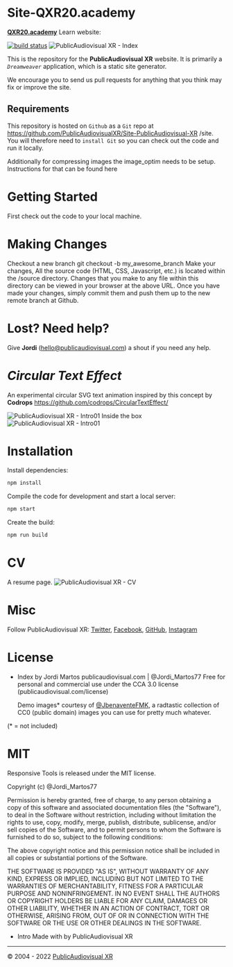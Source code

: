 # Site-QXR20.academy
 [**QXR20.academy**](https://qxr20.academy) Learn website: 
 
 [![build status][publicxr-image]][publicxr-url]
 ![PublicAudiovisual XR - Index](https://github.com/PublicAudiovisualXR/Site-PublicAudiovisual-XR/blob/main/assets/Images/Base/PublicAudiovisual_Index.png)

This is the repository for the **PublicAudiovisual XR** website. It is primarily a *`Dreamweaver`* application, which is a static site generator.

We encourage you to send us pull requests for anything that you think may fix or improve the site.
## Requirements

This repository is hosted on `Github` as a `Git` repo at https://github.com/PublicAudiovisualXR/Site-PublicAudiovisual-XR /site. You will therefore need to `install Git` so you can check out the code and run it locally.

Additionally for compressing images the image_optim needs to be setup. Instructions for that can be found here
# Getting Started

First check out the code to your local machine. 

# Making Changes

Checkout a new branch git checkout -b my_awesome_branch
Make your changes, All the source code (HTML, CSS, Javascript, etc.) is located within the /source directory. Changes that you make to any file within this directory can be viewed in your browser at the above URL.
Once you have made your changes, simply commit them and push them up to the new remote branch at Github.

# Lost? Need help?

Give **Jordi** (hello@publicaudiovisual.com) a shout if you need any help.

# *Circular Text Effect*

An experimental circular SVG text animation inspired by this concept by **Codrops** https://github.com/codrops/CircularTextEffect/

 ![PublicAudiovisual XR - Intro01](https://github.com/PublicAudiovisualXR/Site-PublicAudiovisual-XR/blob/main/assets/Images/Base/Intro.01.png)
 Inside the box
 ![PublicAudiovisual XR - Intro01](https://github.com/PublicAudiovisualXR/Site-PublicAudiovisual-XR/blob/main/assets/Images/Base/Intro.02.png)
# Installation

Install dependencies:

   ```bash
   npm install
   ```

Compile the code for development and start a local server:

   ```bash
   npm start
   ```

Create the build:

   ```bash
   npm run build
   ```

# CV
A resume page.
![PublicAudiovisual XR - CV](https://github.com/PublicAudiovisualXR/Site-PublicAudiovisual-XR/blob/main/assets/Images/Base/CVJord.png)

# Misc

Follow PublicAudiovisual XR: [Twitter](https://twitter.com/pbc_audiovisual), [Facebook](https://www.facebook.com/PublicAudiovisualXR/), [GitHub](https://github.com/jordimartos), [Instagram](https://www.instagram.com/publicaudiovisual_xr/)

# License
- Index by Jordi Martos
  publicaudiovisual.com | @Jordi_Martos77
  Free for personal and commercial use under the CCA 3.0 license (publicaudiovisual.com/license)
  
  Demo images* courtesy of [@JbenaventeFMK](https://www.eyeem.com/u/jbenaventefmk ), a radtastic collection of CC0 (public domain) images you can use for pretty much whatever.

(* = not included)

# MIT

Responsive Tools is released under the MIT license.

Copyright (c) @Jordi_Martos77

Permission is hereby granted, free of charge, to any person obtaining a copy of this software and associated documentation files (the "Software"), to deal in the Software without restriction, including without limitation the rights to use, copy, modify, merge, publish, distribute, sublicense, and/or sell copies of the Software, and to permit persons to whom the Software is furnished to do so, subject to the following conditions:

The above copyright notice and this permission notice shall be included in all copies or substantial portions of the Software.

THE SOFTWARE IS PROVIDED "AS IS", WITHOUT WARRANTY OF ANY KIND, EXPRESS OR IMPLIED, INCLUDING BUT NOT LIMITED TO THE WARRANTIES OF MERCHANTABILITY, FITNESS FOR A PARTICULAR PURPOSE AND NONINFRINGEMENT. IN NO EVENT SHALL THE AUTHORS OR COPYRIGHT HOLDERS BE LIABLE FOR ANY CLAIM, DAMAGES OR OTHER LIABILITY, WHETHER IN AN ACTION OF CONTRACT, TORT OR OTHERWISE, ARISING FROM, OUT OF OR IN CONNECTION WITH THE SOFTWARE OR THE USE OR OTHER DEALINGS IN THE SOFTWARE.

- Intro
  Made with by PublicAudiovisual XR

---
© 2004 - 2022 [PublicAudiovisual XR](https://www.publicaudiovisual.com)

[publicxr-image]: https://img.shields.io/travis/aframevr/aframe-inspector.svg?style=flat-square
[publicxr-url]: https://publicaudiovisual.com
